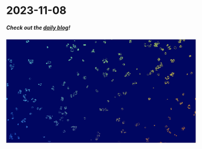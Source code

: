 # 2023-11-08

##### Check out the [daily blog](https://notes.herson.xyz/Publish/2023/10/2023-11-08)!
![](/assets/smoothlife-v2-float32-state.png)
